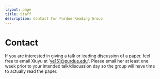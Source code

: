 ```yaml
---
layout: page
title: Staff
description: Contact for Purdue Reading Group
---
```


# Contact

If you are interested in giving a talk or leading discussion of a paper, feel free to email Xiuyu at 'ye151@purdue.edu'.
Please email her at least one week prior to your intended talk/discussion day so the group will have time to actually read the paper.


<!-- Staff information is stored in the `_staffers` directory and rendered according to the layout file, `_layouts/staffer.html`. -->


<!-- ## Instructors

{% assign instructors = site.staffers | where: 'role', 'Instructor' %}
{% for staffer in instructors %}
{{ staffer }}
{% endfor %}

{% assign teaching_assistants = site.staffers | where: 'role', 'Teaching Assistant' %}
{% assign num_teaching_assistants = teaching_assistants | size %}
{% if num_teaching_assistants != 0 %}
## Teaching Assistants

{% for staffer in teaching_assistants %}
{{ staffer }}
{% endfor %}
{% endif %} -->
